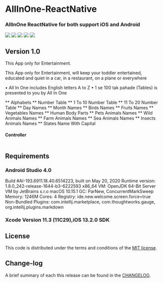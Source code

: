 # AllInOne-ReactNative

### AllInOne ReactNative for both support iOS and Android

![](https://github.com/pawankv89/AllInOne-ReactNative/blob/master/images/Screens_1.png)
![](https://github.com/pawankv89/AllInOne-ReactNative/blob/master/images/Screens_2.png)
![](https://github.com/pawankv89/AllInOne-ReactNative/blob/master/images/Screens_3.png)
![](https://github.com/pawankv89/AllInOne-ReactNative/blob/master/images/Screens_4.png)
![](https://github.com/pawankv89/AllInOne-ReactNative/blob/master/images/Screens_5.png)

## Version 1.0
This App only for Entertainment.

This App only for Entertainment, will keep your toddler entertained, educated and quiet in a car, in a restaurant, on a plane or everywhere

• All In One includes English letters A to Z
• 1 se 100 tak pahade (Tables) is presented to you by All In One

** Alphabets
** Number Table
** 1 To 10 Number Table
** 11 To 20 Number Table
** Day Names
** Month Names
** Birds Names
** Fruits Names
** Vegetables Names
** Human Body Parts
** Pets Animals Names
** Wild Animals Names
** Farm Animals Names
** Sea Animals Names
** Insects Animals Names
** States Name With Capital

#### Controller

```xml


```

## Requirements

### Android Studio 4.0

Build #AI-193.6911.18.40.6514223, built on May 20, 2020
Runtime version: 1.8.0_242-release-1644-b3-6222593 x86_64
VM: OpenJDK 64-Bit Server VM by JetBrains s.r.o
macOS 10.15.1
GC: ParNew, ConcurrentMarkSweep
Memory: 1246M
Cores: 4
Registry: ide.new.welcome.screen.force=true
Non-Bundled Plugins: com.intellij.marketplace, com.thoughtworks.gauge, org.intellij.plugins.markdown

### Xcode Version 11.3 (11C29),iOS 13.2.0 SDK

## License

This code is distributed under the terms and conditions of the [MIT license](LICENSE).

## Change-log

A brief summary of each this release can be found in the [CHANGELOG](CHANGELOG.mdown). 
